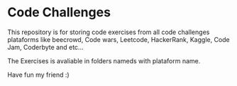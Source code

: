 # Code Challenges

This repository is for storing code exercises from all code challenges plataforms like
beecrowd, Code wars, Leetcode, HackerRank, Kaggle, Code Jam, Coderbyte and etc...

The Exercises is avaliable in folders nameds with plataform name.

Have fun my friend :)
